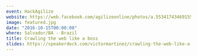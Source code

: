 ```yaml
---
event: HackAgilize
website: https://web.facebook.com/agilizeonline/photos/a.553417434691557.1073741825.463556850344283/1309636965736263/?type=3&_rdc=1&_rdr
image: featured.jpg
date: "2016-10-15T00:00:00"
where: Salvador/BA - Brazil
title: Crawling the web like a boss
slides: https://speakerdeck.com/victormartinez/crawling-the-web-like-a-boss
---
```

